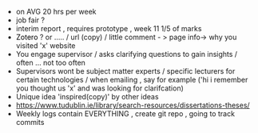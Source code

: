 - on AVG 20 hrs per week
- job fair ?
- interim report , requires prototype , week 11 1/5 of marks
- <span style="color:rgb(0, 0, 0)">Zotero</span> ?  or ..... / url (copy) / little comment - > page info-> why you visited 'x' website 
- You engage supervisor / asks clarifying questions to gain insights / often ... not too often
- Supervisors wont be subject matter experts /  specific lecturers for certain technologies / when emailing , say for example ('hi i remember you thought us 'x' and was looking for clarifcation)
- Unique idea 'inspired(copy)' by other ideas 
- https://www.tudublin.ie/library/search-resources/dissertations-theses/
- Weekly logs contain EVERYTHING , create git repo , going to track commits
